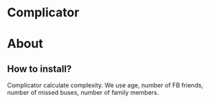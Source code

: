 Complicator
===========

# About

## How to install?

Complicator calculate complexity. We use age, number of FB friends, number of missed buses, number of family members.

